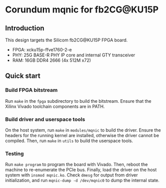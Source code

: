# Corundum mqnic for fb2CG@KU15P

## Introduction

This design targets the Silicom fb2CG@KU15P FPGA board.

* FPGA: xcku15p-ffve1760-2-e
* PHY: 25G BASE-R PHY IP core and internal GTY transceiver
* RAM: 16GB DDR4 2666 (4x 512M x72)

## Quick start

### Build FPGA bitstream

Run `make` in the `fpga` subdirectory to build the bitstream.  Ensure that the Xilinx Vivado toolchain components are in PATH.

### Build driver and userspace tools

On the host system, run `make` in `modules/mqnic` to build the driver.  Ensure the headers for the running kernel are installed, otherwise the driver cannot be compiled.  Then, run `make` in `utils` to build the userspace tools.

### Testing

Run `make program` to program the board with Vivado.  Then, reboot the machine to re-enumerate the PCIe bus.  Finally, load the driver on the host system with `insmod mqnic.ko`.  Check `dmesg` for output from driver initialization, and run `mqnic-dump -d /dev/mqnic0` to dump the internal state.
